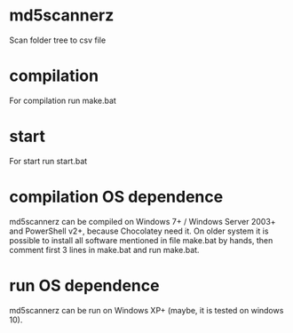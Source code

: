 # md5scannerz
Scan folder tree to csv file
# compilation
For compilation run make.bat
# start
For start run start.bat
# compilation OS dependence
md5scannerz can be compiled on Windows 7+ / Windows Server 2003+ and PowerShell v2+, because Chocolatey need it. On older system it is possible to install all software mentioned in file make.bat by hands, then comment first 3 lines in make.bat and run make.bat.
# run OS dependence
md5scannerz can be run on Windows XP+ (maybe, it is tested on windows 10).
